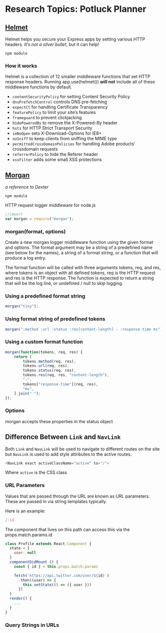 # Research Topics: Potluck Planner

## [Helmet](https://helmetjs.github.io/)

Helmet helps you secure your Express apps by setting various HTTP headers. _It’s not a silver bullet_, but it can help!

`npm module`

### How it works

Helmet is a collection of 12 smaller middleware functions that set HTTP response headers. Running app.use(helmet()) **will not** include all of these middleware functions by default.

-   `contentSecurityPolicy` for setting Content Security Policy
-   `dnsPrefetchControl` controls DNS pre-fetching
-   `expectCt` for handling Certificate Transparency
-   `featurePolicy` to limit your site’s features
-   `frameguard` to prevent clickjacking
-   `hidePoweredBy` to remove the X-Powered-By header
-   `hsts` for HTTP Strict Transport Security
-   `ieNoOpen` sets X-Download-Options for IE8+
-   `noSniff` to keep clients from sniffing the MIME type
-   `permittedCrossDomainPolicies` for handling Adobe products’ crossdomain requests
-   `referrerPolicy` to hide the Referer header
-   `xssFilter` adds some small XSS protections

## [Morgan](https://www.npmjs.com/package/morgan#morganformat-options)

_a reference to Dexter_

`npm module`

HTTP request logger middleware for node.js

```js
//import
var morgan = require("morgan");
```

### morgan(format, options)

Create a new morgan logger middleware function using the given format and options. The format argument may be a string of a predefined name (see below for the names), a string of a format string, or a function that will produce a log entry.

The format function will be called with three arguments tokens, req, and res, where tokens is an object with all defined tokens, req is the HTTP request and res is the HTTP response. The function is expected to return a string that will be the log line, or undefined / null to skip logging.

### Using a predefined format string

```js
morgan("tiny");
```

### Using format string of predefined tokens

```js
morgan(":method :url :status :res[content-length] - :response-time ms");
```

### Using a custom format function

```js
morgan(function(tokens, req, res) {
	return [
		tokens.method(req, res),
		tokens.url(req, res),
		tokens.status(req, res),
		tokens.res(req, res, "content-length"),
		"-",
		tokens["response-time"](req, res),
		"ms",
	].join(" ");
});
```

### Options

morgan accepts these properties in the status object

## Difference Between `Link` and `NavLink`

Both `Link` and `NavLink` will be used to
navigate to different routes on the site but `NavLink` is used to add style attributes to the active routes.

```js
<NavLink exact activeClassName="active" to="/">
```

Where `active` is the CSS class

### URL Parameters

Values that are passed through the URL are known as URL parameters. These are passed in via string templates typically.

Here is an example:

```js
/:id
```

The component that lives on this path can access this via the props.match.params.id

```js
class Profile extends React.Component {
  state = {
    user: null
  }
  componentDidMount () {
    const { id } = this.props.match.params

    fetch(`https://api.twitter.com/user/${id}`)
      .then((user) => {
        this.setState(() => ({ user }))
      })
  }
  render() {
    ...
  }
}
```

### Query Strings in URLs
